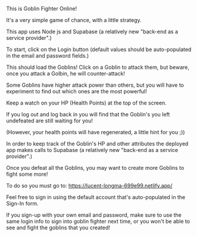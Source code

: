 This is Goblin Fighter Online!

It's a very simple game of chance, with a little strategy.

This app uses Node js and Supabase (a relatively new "back-end as a service provider".)

To start, click on the Login button (default values should be auto-populated in the email and password fields.)

This should load the Goblins! Click on a Goblin to attack them, but beware, once you attack a Golbin, he will counter-attack!

Some Goblins have higher attack power than others, but you will have to experiment to find out which ones are the most powerful!

Keep a watch on your HP (Health Points) at the top of the screen.

If you log out and log back in you will find that the Goblin's you left undefeated are still waiting for you!

(However, your health points will have regenerated, a little hint for you ;))

In order to keep track of the Goblin's HP and other attributes the deployed app makes calls to Supabase (a relatively new "back-end as a service provider".)

Once you defeat all the Goblins, you may want to create more Goblins to fight some more!

To do so you must go to: https://lucent-longma-699e99.netlify.app/

Feel free to sign in using the default account that's auto-populated in the Sign-In form.

If you sign-up with your own email and password, make sure to use the same login info to sign into goblin fighter next time, or you won't be able to see and fight the goblins that you created!
